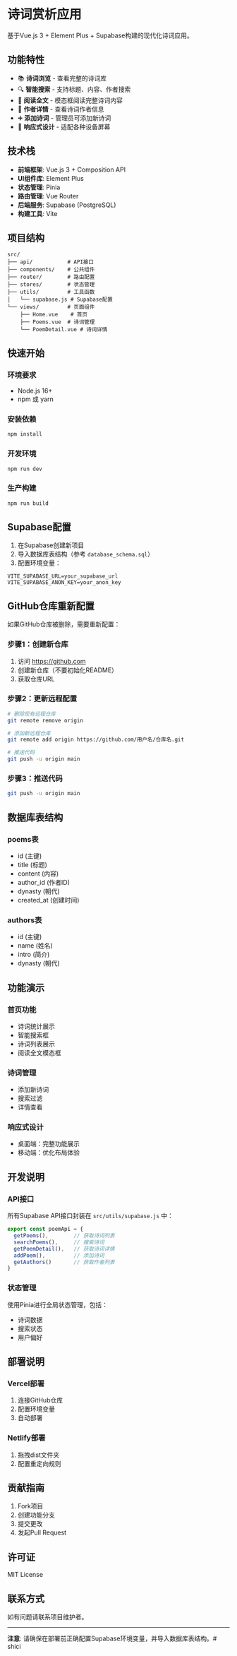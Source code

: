 # 诗词赏析应用

基于Vue.js 3 + Element Plus + Supabase构建的现代化诗词应用。

## 功能特性

- 📚 **诗词浏览** - 查看完整的诗词库
- 🔍 **智能搜索** - 支持标题、内容、作者搜索
- 📖 **阅读全文** - 模态框阅读完整诗词内容
- 👤 **作者详情** - 查看诗词作者信息
- ➕ **添加诗词** - 管理员可添加新诗词
- 📱 **响应式设计** - 适配各种设备屏幕

## 技术栈

- **前端框架**: Vue.js 3 + Composition API
- **UI组件库**: Element Plus
- **状态管理**: Pinia
- **路由管理**: Vue Router
- **后端服务**: Supabase (PostgreSQL)
- **构建工具**: Vite

## 项目结构

```
src/
├── api/           # API接口
├── components/    # 公共组件
├── router/        # 路由配置
├── stores/        # 状态管理
├── utils/         # 工具函数
│   └── supabase.js # Supabase配置
└── views/         # 页面组件
    ├── Home.vue    # 首页
    ├── Poems.vue  # 诗词管理
    └── PoemDetail.vue # 诗词详情
```

## 快速开始

### 环境要求

- Node.js 16+
- npm 或 yarn

### 安装依赖

```bash
npm install
```

### 开发环境

```bash
npm run dev
```

### 生产构建

```bash
npm run build
```

## Supabase配置

1. 在Supabase创建新项目
2. 导入数据库表结构（参考 `database_schema.sql`）
3. 配置环境变量：

```env
VITE_SUPABASE_URL=your_supabase_url
VITE_SUPABASE_ANON_KEY=your_anon_key
```

## GitHub仓库重新配置

如果GitHub仓库被删除，需要重新配置：

### 步骤1：创建新仓库
1. 访问 https://github.com
2. 创建新仓库（不要初始化README）
3. 获取仓库URL

### 步骤2：更新远程配置
```bash
# 删除现有远程仓库
git remote remove origin

# 添加新远程仓库
git remote add origin https://github.com/用户名/仓库名.git

# 推送代码
git push -u origin main
```

### 步骤3：推送代码
```bash
git push -u origin main
```

## 数据库表结构

### poems表
- id (主键)
- title (标题)
- content (内容)
- author_id (作者ID)
- dynasty (朝代)
- created_at (创建时间)

### authors表
- id (主键)
- name (姓名)
- intro (简介)
- dynasty (朝代)

## 功能演示

### 首页功能
- 诗词统计展示
- 智能搜索框
- 诗词列表展示
- 阅读全文模态框

### 诗词管理
- 添加新诗词
- 搜索过滤
- 详情查看

### 响应式设计
- 桌面端：完整功能展示
- 移动端：优化布局体验

## 开发说明

### API接口
所有Supabase API接口封装在 `src/utils/supabase.js` 中：

```javascript
export const poemApi = {
  getPoems(),        // 获取诗词列表
  searchPoems(),     // 搜索诗词
  getPoemDetail(),   // 获取诗词详情
  addPoem(),         // 添加诗词
  getAuthors()       // 获取作者列表
}
```

### 状态管理
使用Pinia进行全局状态管理，包括：
- 诗词数据
- 搜索状态
- 用户偏好

## 部署说明

### Vercel部署
1. 连接GitHub仓库
2. 配置环境变量
3. 自动部署

### Netlify部署
1. 拖拽dist文件夹
2. 配置重定向规则

## 贡献指南

1. Fork项目
2. 创建功能分支
3. 提交更改
4. 发起Pull Request

## 许可证

MIT License

## 联系方式

如有问题请联系项目维护者。

---

**注意**: 请确保在部署前正确配置Supabase环境变量，并导入数据库表结构。# shici
